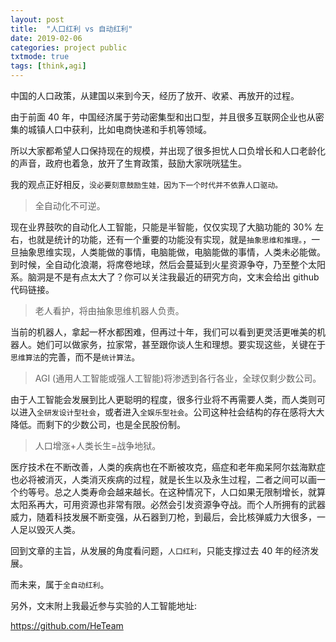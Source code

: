 ```yaml
---
layout: post
title:  "人口红利 vs 自动红利"
date: 2019-02-06
categories: project public
txtmode: true
tags: [think,agi]
---
```


中国的人口政策，从建国以来到今天，经历了放开、收紧、再放开的过程。

由于前面 40 年，中国经济属于劳动密集型和出口型，并且很多互联网企业也从密集的城镇人口中获利，比如电商快递和手机等领域。

所以大家都希望人口保持现在的规模，并出现了很多担忧人口负增长和人口老龄化的声音，政府也着急，放开了生育政策，鼓励大家咣咣猛生。

我的观点正好相反，`没必要刻意鼓励生娃，因为下一个时代并不依靠人口驱动。`

>全自动化不可逆。

现在业界鼓吹的自动化人工智能，只能是半智能，仅仅实现了大脑功能的 30% 左右，也就是统计的功能，还有一个重要的功能没有实现，就是`抽象思维和推理。`，一旦抽象思维实现，人类能做的事情，电脑能做，电脑能做的事情，人类未必能做。到时候，全自动化浪潮，将席卷地球，然后会蔓延到火星资源争夺，乃至整个太阳系。脑洞是不是有点太大了？你可以关注我最近的研究方向，文末会给出 github 代码链接。

>老人看护，将由抽象思维机器人负责。

当前的机器人，拿起一杯水都困难，但再过十年，我们可以看到更灵活更唯美的机器人。她们可以做家务，拉家常，甚至跟你谈人生和理想。要实现这些，关键在于`思维算法`的完善，而不是`统计算法`。

>AGI (通用人工智能或强人工智能)将渗透到各行各业，全球仅剩少数公司。

由于人工智能会发展到比人更聪明的程度，很多行业将不再需要人类，而人类则可以进入`全研发设计型社会`，或者进入`全娱乐型社会`。公司这种社会结构的存在感将大大降低。而剩下的少数公司，也是全民股份制。

>人口增涨+人类长生=战争地狱。

医疗技术在不断改善，人类的疾病也在不断被攻克，癌症和老年痴呆阿尔兹海默症也必将被消灭，人类消灭疾病的过程，就是长生以及永生过程，二者之间可以画一个约等号。总之人类寿命会越来越长。在这种情况下，人口如果无限制增长，就算太阳系再大，可用资源也非常有限。必然会引发资源争夺战。而个人所拥有的武器威力，随着科技发展不断变强，从石器到刀枪，到最后，会比核弹威力大很多，一人足以毁灭人类。

回到文章的主旨，从发展的角度看问题，`人口红利`，只能支撑过去 40 年的经济发展。

而未来，属于`全自动红利`。


另外，文末附上我最近参与实验的人工智能地址:

<https://github.com/HeTeam>
